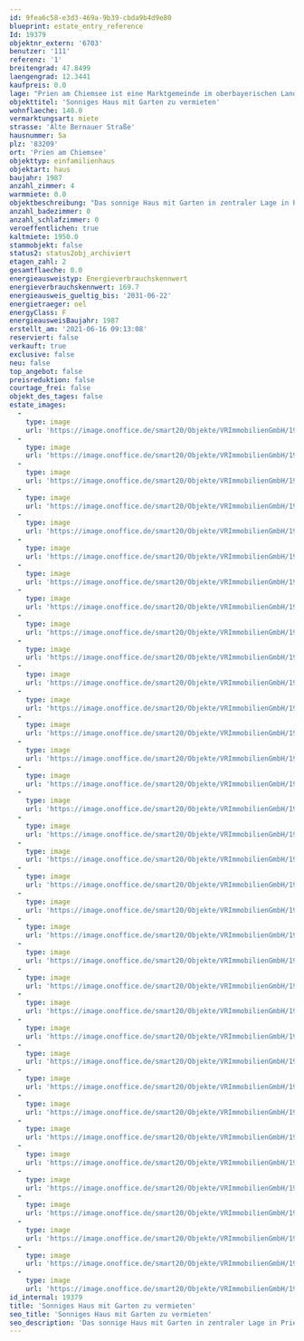 ```yaml
---
id: 9fea6c58-e3d3-469a-9b39-cbda9b4d9e80
blueprint: estate_entry_reference
Id: 19379
objektnr_extern: '6703'
benutzer: '111'
referenz: '1'
breitengrad: 47.8499
laengengrad: 12.3441
kaufpreis: 0.0
lage: "Prien am Chiemsee ist eine Marktgemeinde im oberbayerischen Landkreis Rosenheim. Der beliebte Luft- und Kneippkurort liegt direkt am Chiemsee und ist Bahnhaltestelle zwischen München und Salzburg. Rund um das \"Bayerische Meer\", zählt Prien zu den wichtigsten Anlaufstellen für Besucher der Herreninsel und der Fraueninsel. \r\nMit ca. 10.000 Einwohnern ist Prien die größte Gemeinde am Chiemsee.\r\n\r\nVerkehrsanbindung:\r\nAutobahn A 8 München-Salzburg (Abfahrt Bernau), Bahnlinie München-Salzburg\r\n\r\nPrien verfügt über eine sehr gute Infrastruktur. Sämtliche Dienstleistungen und Geschäfte sowie auch Schulen und Krankenhäuser gibt es vor Ort."
objekttitel: 'Sonniges Haus mit Garten zu vermieten'
wohnflaeche: 148.0
vermarktungsart: miete
strasse: 'Alte Bernauer Straße'
hausnummer: 5a
plz: '83209'
ort: 'Prien am Chiemsee'
objekttyp: einfamilienhaus
objektart: haus
baujahr: 1987
anzahl_zimmer: 4
warmmiete: 0.0
objektbeschreibung: "Das sonnige Haus mit Garten in zentraler Lage in Prien steht ab Juli zur Vermietung zur Verfügung. Das Erdgeschoß besticht durch den hellen großzügigen Wohn/Essbereich mit direktem Ausgang auf die Terrasse und in den Garten. Ebenfalls im Erdgeschoss befindet sich ein WC und die komplett ausgestattete Küche. Im Obergeschoß sind die 3 Schlafzimmer sowie ein  Ankleide- / Schrankraum und ein Bad und ein WC untergebracht.  Der Keller bietet einiges an Stauraum, einen Waschraum sowie eine Sauna und Dusche. \r\n\r\nZum unterstellen für Räder oder Gartengeräte eignet sich der Holzschuppen im Garten. Das Carport bietet Platz für 2 Autos und weitere Stellplätze sind auf dem Grundstück vorhanden. \r\n\r\nHaustiere sind nicht erwünscht. \r\n\r\nNettokaltmiete monatlich 1.950 €\r\nVorauszahlung Nebenkosten monatlich 200 € (Heizkosten und Strom nicht enthalten) \r\nKaution 3 Nettokaltmieten =  5850 €\r\nMietvertragsart: Staffelmietvertrag\r\nVerfügbar ab  Juli 2021"
anzahl_badezimmer: 0
anzahl_schlafzimmer: 0
veroeffentlichen: true
kaltmiete: 1950.0
stammobjekt: false
status2: status2obj_archiviert
etagen_zahl: 2
gesamtflaeche: 0.0
energieausweistyp: Energieverbrauchskennwert
energieverbrauchskennwert: 169.7
energieausweis_gueltig_bis: '2031-06-22'
energietraeger: oel
energyClass: F
energieausweisBaujahr: 1987
erstellt_am: '2021-06-16 09:13:08'
reserviert: false
verkauft: true
exclusive: false
neu: false
top_angebot: false
preisreduktion: false
courtage_frei: false
objekt_des_tages: false
estate_images:
  -
    type: image
    url: 'https://image.onoffice.de/smart20/Objekte/VRImmobilienGmbH/19379/71e1eb1b-0f7a-4303-a57b-1ff08817b09b.jpg'
  -
    type: image
    url: 'https://image.onoffice.de/smart20/Objekte/VRImmobilienGmbH/19379/48109ece-6e71-48a7-ad48-dc20086d419a.jpg'
  -
    type: image
    url: 'https://image.onoffice.de/smart20/Objekte/VRImmobilienGmbH/19379/4f3919f2-b015-4ad0-9780-a05be992e7a4.jpg'
  -
    type: image
    url: 'https://image.onoffice.de/smart20/Objekte/VRImmobilienGmbH/19379/3e502a1c-cb87-4bab-8b51-3e883f3c5dc4.jpg'
  -
    type: image
    url: 'https://image.onoffice.de/smart20/Objekte/VRImmobilienGmbH/19379/d5357dcd-dc17-4166-9743-fdbd1ee96618.jpg'
  -
    type: image
    url: 'https://image.onoffice.de/smart20/Objekte/VRImmobilienGmbH/19379/b092f1b6-3243-4251-8c59-beec42d8d817.jpg'
  -
    type: image
    url: 'https://image.onoffice.de/smart20/Objekte/VRImmobilienGmbH/19379/db60fe65-c870-40df-a552-34d47c43eeb9.jpg'
  -
    type: image
    url: 'https://image.onoffice.de/smart20/Objekte/VRImmobilienGmbH/19379/88920c93-4037-45d2-8b6e-790422bdb318.jpg'
  -
    type: image
    url: 'https://image.onoffice.de/smart20/Objekte/VRImmobilienGmbH/19379/b0775050-a934-44f4-89ba-1a4992e40292.jpg'
  -
    type: image
    url: 'https://image.onoffice.de/smart20/Objekte/VRImmobilienGmbH/19379/5920683b-4a0c-416f-b4a3-ba6b2448a97c.jpg'
  -
    type: image
    url: 'https://image.onoffice.de/smart20/Objekte/VRImmobilienGmbH/19379/a3298179-2b3d-4edd-be6a-7c98cc9586ba.jpg'
  -
    type: image
    url: 'https://image.onoffice.de/smart20/Objekte/VRImmobilienGmbH/19379/f80e0159-c5e0-48ef-b1c6-0021cb20efbf.jpg'
  -
    type: image
    url: 'https://image.onoffice.de/smart20/Objekte/VRImmobilienGmbH/19379/fd6f3146-36a2-4b7a-821c-203391dd44d9.jpg'
  -
    type: image
    url: 'https://image.onoffice.de/smart20/Objekte/VRImmobilienGmbH/19379/6170cc02-b19f-4b56-9e59-48e119e61dc8.jpg'
  -
    type: image
    url: 'https://image.onoffice.de/smart20/Objekte/VRImmobilienGmbH/19379/aebaf337-a570-42b7-9bfb-de18a6b14643.jpg'
  -
    type: image
    url: 'https://image.onoffice.de/smart20/Objekte/VRImmobilienGmbH/19379/337f9b15-4613-46cd-a0c4-6092d96fb712.jpg'
  -
    type: image
    url: 'https://image.onoffice.de/smart20/Objekte/VRImmobilienGmbH/19379/c88220ae-9080-4c25-a469-53c9f499f92c.jpg'
  -
    type: image
    url: 'https://image.onoffice.de/smart20/Objekte/VRImmobilienGmbH/19379/dcbc4122-75b9-4331-8183-60513e122b00.jpg'
  -
    type: image
    url: 'https://image.onoffice.de/smart20/Objekte/VRImmobilienGmbH/19379/c3184bad-0011-491c-834b-e92624dacdb5.jpg'
  -
    type: image
    url: 'https://image.onoffice.de/smart20/Objekte/VRImmobilienGmbH/19379/3b2067b1-f3c9-499e-9568-324d13cdeb07.jpg'
  -
    type: image
    url: 'https://image.onoffice.de/smart20/Objekte/VRImmobilienGmbH/19379/d6c0e6f4-187a-46cb-b179-b5f558a1a1b7.jpg'
  -
    type: image
    url: 'https://image.onoffice.de/smart20/Objekte/VRImmobilienGmbH/19379/68e981b8-b7fc-401a-b84a-5e4a56b63d2e.jpg'
  -
    type: image
    url: 'https://image.onoffice.de/smart20/Objekte/VRImmobilienGmbH/19379/6c35be62-1f37-49aa-9b91-7d123aead6e3.jpg'
  -
    type: image
    url: 'https://image.onoffice.de/smart20/Objekte/VRImmobilienGmbH/19379/cd764566-3a76-4b75-b255-e2fc980ca60b.jpg'
  -
    type: image
    url: 'https://image.onoffice.de/smart20/Objekte/VRImmobilienGmbH/19379/9609c645-af39-4f7c-9a19-62b436632409.jpg'
  -
    type: image
    url: 'https://image.onoffice.de/smart20/Objekte/VRImmobilienGmbH/19379/86d38461-f341-47dc-85ad-b11d05b6ccbc.jpg'
  -
    type: image
    url: 'https://image.onoffice.de/smart20/Objekte/VRImmobilienGmbH/19379/fbae3d08-4fc7-4c73-bc05-2132e8e5d7f6.jpg'
  -
    type: image
    url: 'https://image.onoffice.de/smart20/Objekte/VRImmobilienGmbH/19379/fccd1191-d8b9-45ae-bb72-3af48b05cb66.jpg'
  -
    type: image
    url: 'https://image.onoffice.de/smart20/Objekte/VRImmobilienGmbH/19379/10cfbc1f-e03b-4af4-91e5-29b08d7e8173.jpg'
  -
    type: image
    url: 'https://image.onoffice.de/smart20/Objekte/VRImmobilienGmbH/19379/7fa89e61-a435-4a39-9787-5bee3fbc2acd.jpg'
  -
    type: image
    url: 'https://image.onoffice.de/smart20/Objekte/VRImmobilienGmbH/19379/758a9a11-cf35-41f0-b5ed-d1f96680edc1.jpg'
  -
    type: image
    url: 'https://image.onoffice.de/smart20/Objekte/VRImmobilienGmbH/19379/b015970d-26e3-40bd-83b8-f5db62996ca5.jpg'
  -
    type: image
    url: 'https://image.onoffice.de/smart20/Objekte/VRImmobilienGmbH/19379/dc6a9d01-8393-4c20-aa00-880f73aaa413.jpg'
  -
    type: image
    url: 'https://image.onoffice.de/smart20/Objekte/VRImmobilienGmbH/19379/fb95b94e-75f5-4a7d-8eee-5277163df5c1.jpg'
  -
    type: image
    url: 'https://image.onoffice.de/smart20/Objekte/VRImmobilienGmbH/19379/10d38dbf-5302-4e4c-8d29-2991ddc67e1f.jpg'
id_internal: 19379
title: 'Sonniges Haus mit Garten zu vermieten'
seo_title: 'Sonniges Haus mit Garten zu vermieten'
seo_description: 'Das sonnige Haus mit Garten in zentraler Lage in Prien steht ab Juli zur Vermietung zur Verfügung. Das Erdgeschoß besticht durch den hellen großzügigen Wohn'
---
```

